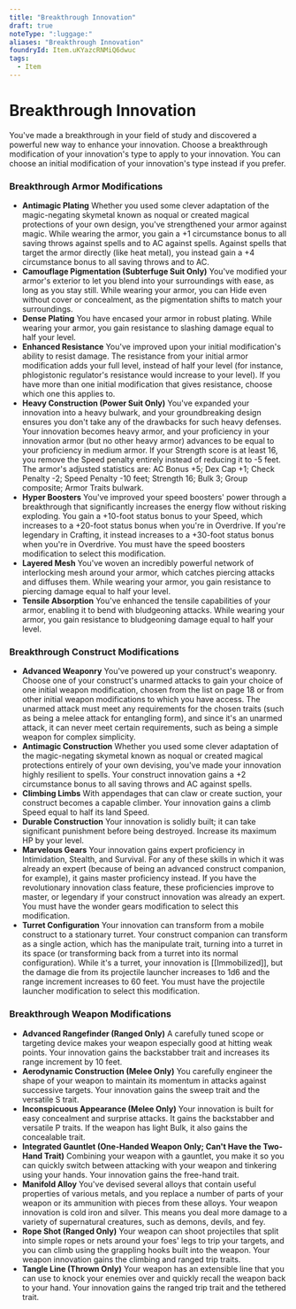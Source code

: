 ```yaml
---
title: "Breakthrough Innovation"
draft: true
noteType: ":luggage:"
aliases: "Breakthrough Innovation"
foundryId: Item.uKYazcRNMiQ6dwuc
tags:
  - Item
---
```


# Breakthrough Innovation

You've made a breakthrough in your field of study and discovered a powerful new way to enhance your innovation. Choose a breakthrough modification of your innovation's type to apply to your innovation. You can choose an initial modification of your innovation's type instead if you prefer.

### Breakthrough Armor Modifications

*   **Antimagic Plating** Whether you used some clever adaptation of the magic-negating skymetal known as noqual or created magical protections of your own design, you've strengthened your armor against magic. While wearing the armor, you gain a +1 circumstance bonus to all saving throws against spells and to AC against spells. Against spells that target the armor directly (like heat metal), you instead gain a +4 circumstance bonus to all saving throws and to AC.
*   **Camouflage Pigmentation (Subterfuge Suit Only)** You've modified your armor's exterior to let you blend into your surroundings with ease, as long as you stay still. While wearing your armor, you can Hide even without cover or concealment, as the pigmentation shifts to match your surroundings.
*   **Dense Plating** You have encased your armor in robust plating. While wearing your armor, you gain resistance to slashing damage equal to half your level.
*   **Enhanced Resistance** You've improved upon your initial modification's ability to resist damage. The resistance from your initial armor modification adds your full level, instead of half your level (for instance, phlogistonic regulator's resistance would increase to your level). If you have more than one initial modification that gives resistance, choose which one this applies to.
*   **Heavy Construction (Power Suit Only)** You've expanded your innovation into a heavy bulwark, and your groundbreaking design ensures you don't take any of the drawbacks for such heavy defenses. Your innovation becomes heavy armor, and your proficiency in your innovation armor (but no other heavy armor) advances to be equal to your proficiency in medium armor. If your Strength score is at least 16, you remove the Speed penalty entirely instead of reducing it to -5 feet. The armor's adjusted statistics are: AC Bonus +5; Dex Cap +1; Check Penalty -2; Speed Penalty -10 feet; Strength 16; Bulk 3; Group composite; Armor Traits bulwark.
*   **Hyper Boosters** You've improved your speed boosters' power through a breakthrough that significantly increases the energy flow without risking exploding. You gain a +10-foot status bonus to your Speed, which increases to a +20-foot status bonus when you're in Overdrive. If you're legendary in Crafting, it instead increases to a +30-foot status bonus when you're in Overdrive. You must have the speed boosters modification to select this modification.
*   **Layered Mesh** You've woven an incredibly powerful network of interlocking mesh around your armor, which catches piercing attacks and diffuses them. While wearing your armor, you gain resistance to piercing damage equal to half your level.
*   **Tensile Absorption** You've enhanced the tensile capabilities of your armor, enabling it to bend with bludgeoning attacks. While wearing your armor, you gain resistance to bludgeoning damage equal to half your level.

### Breakthrough Construct Modifications

*   **Advanced Weaponry** You've powered up your construct's weaponry. Choose one of your construct's unarmed attacks to gain your choice of one initial weapon modification, chosen from the list on page 18 or from other initial weapon modifications to which you have access. The unarmed attack must meet any requirements for the chosen traits (such as being a melee attack for entangling form), and since it's an unarmed attack, it can never meet certain requirements, such as being a simple weapon for complex simplicity.
*   **Antimagic Construction** Whether you used some clever adaptation of the magic-negating skymetal known as noqual or created magical protections entirely of your own devising, you've made your innovation highly resilient to spells. Your construct innovation gains a +2 circumstance bonus to all saving throws and AC against spells.
*   **Climbing Limbs** With appendages that can claw or create suction, your construct becomes a capable climber. Your innovation gains a climb Speed equal to half its land Speed.
*   **Durable Construction** Your innovation is solidly built; it can take significant punishment before being destroyed. Increase its maximum HP by your level.
*   **Marvelous Gears** Your innovation gains expert proficiency in Intimidation, Stealth, and Survival. For any of these skills in which it was already an expert (because of being an advanced construct companion, for example), it gains master proficiency instead. If you have the revolutionary innovation class feature, these proficiencies improve to master, or legendary if your construct innovation was already an expert. You must have the wonder gears modification to select this modification.
*   **Turret Configuration** Your innovation can transform from a mobile construct to a stationary turret. Your construct companion can transform as a single action, which has the manipulate trait, turning into a turret in its space (or transforming back from a turret into its normal configuration). While it's a turret, your innovation is [[Immobilized]], but the damage die from its projectile launcher increases to 1d6 and the range increment increases to 60 feet. You must have the projectile launcher modification to select this modification.

### Breakthrough Weapon Modifications

*   **Advanced Rangefinder (Ranged Only)** A carefully tuned scope or targeting device makes your weapon especially good at hitting weak points. Your innovation gains the backstabber trait and increases its range increment by 10 feet.
*   **Aerodynamic Construction (Melee Only)** You carefully engineer the shape of your weapon to maintain its momentum in attacks against successive targets. Your innovation gains the sweep trait and the versatile S trait.
*   **Inconspicuous Appearance (Melee Only)** Your innovation is built for easy concealment and surprise attacks. It gains the backstabber and versatile P traits. If the weapon has light Bulk, it also gains the concealable trait.
*   **Integrated Gauntlet (One-Handed Weapon Only; Can't Have the Two-Hand Trait)** Combining your weapon with a gauntlet, you make it so you can quickly switch between attacking with your weapon and tinkering using your hands. Your innovation gains the free-hand trait.
*   **Manifold Alloy** You've devised several alloys that contain useful properties of various metals, and you replace a number of parts of your weapon or its ammunition with pieces from these alloys. Your weapon innovation is cold iron and silver. This means you deal more damage to a variety of supernatural creatures, such as demons, devils, and fey.
*   **Rope Shot (Ranged Only)** Your weapon can shoot projectiles that split into simple ropes or nets around your foes' legs to trip your targets, and you can climb using the grappling hooks built into the weapon. Your weapon innovation gains the climbing and ranged trip traits.
*   **Tangle Line (Thrown Only)** Your weapon has an extensible line that you can use to knock your enemies over and quickly recall the weapon back to your hand. Your innovation gains the ranged trip trait and the tethered trait.

